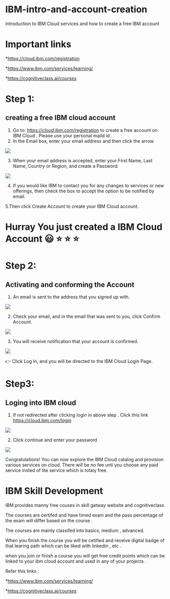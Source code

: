 # IBM-intro-and-account-creation
Introduction to IBM Cloud services and how to create a free IBM account 


# Important links 
*https://cloud.ibm.com/registration

*https://www.ibm.com/services/learning/

*https://cognitiveclass.ai/courses

# Step 1: 
## creating a free IBM cloud account 
  1.   Go to: https://cloud.ibm.com/registration to create a free account on IBM Cloud . Please use your personal maild id .
  2.   In the Email box, enter your email address and then click the arrow.

![](Cld_Acct_Lab_-_pic_1.png)

 3.   When your email address is accepted, enter your:First Name, Last Name, Country or Region, and create a Password.

![](name-password.png)
 
 4. If you would like IBM to contact you for any changes to services or new offerings, then check the box to accept the option to be notified by email.


 5.Then click  Create Account to create your IBM Cloud account.


# Hurray You just created a IBM Cloud Account :smiley:	:star: :star: :star:

# Step 2: 
## Activating and conforming the Account 
1.   An email is sent to the address that you signed up with.
 
 ![](Cld_Acct_Lab_-_pic_2.png)


2.   Check your email, and in the email that was sent to you, click Confirm Account.

![](Cld_Acct_Lab_-_pic_3.png)


3.   You will receive notification that your account is confirmed.

![](Cld_Acct_Lab_-_pic_4.png)


:point_right:               Click Log In, and you will be directed to the IBM Cloud Login Page.



# Step3:
## Loging into IBM cloud 

1. If not redirected after clicking login in above step . Click this link https://cloud.ibm.com/login

![](Cld_Acct_Lab_-_pic_5.png)

2. Click continue and enter your password 

![](Cld_Acct_Lab_-_pic_6.png	)


Congratulations!  You can now explore the IBM Cloud catalog and provision various services on cloud. There will be no fee unti you choose any paid service insted of lite service which is totaly free.



# IBM Skill Development 


IBM provides manny free couses in skill gatway website and cognitiveclass 

The courses are certifed and have timed exam and the pass percentage of the exam will differ based on the course .

The courses are mainly classifed into basics, medium , advanced.

When you finish the course you will be cetified and receive digital badge of that learing path which can be liked with linkedin , etc .

when you join or finish a course you will get  free credit points which can be linked to your ibm cloud account and used in any of your projects .

Refer this links :

*https://www.ibm.com/services/learning/

*https://cognitiveclass.ai/courses
 
 
